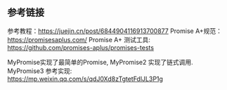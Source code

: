 ## 参考链接
参考教程：https://juejin.cn/post/6844904116913700877
Promise A+规范：https://promisesaplus.com/
Promise A+ 测试工具: https://github.com/promises-aplus/promises-tests

MyPromise实现了最简单的Promise, MyPromise2 实现了链式调用.
MyPromise3 参考实现: https://mp.weixin.qq.com/s/qdJ0Xd8zTgtetFdlJL3P1g